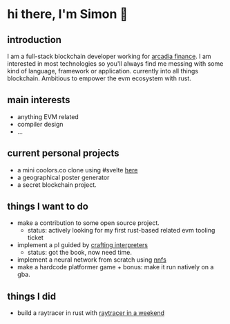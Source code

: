 # hi there, I'm Simon 👋


## introduction
I am a full-stack blockchain developer working for [arcadia finance](https://arcadia.finance). I am interested in most technologies so you'll always find me messing with some kind of language, framework or application. currently into all things blockchain. Ambitious to empower the evm ecosystem with rust.

## main interests
- anything EVM related
- compiler design
-  ...

## current personal projects
- a mini coolors.co clone using #svelte [here](https://palalette.vercel.app)
- a geographical poster generator
- a secret blockchain project. 

## things I want to do
- make a contribution to some open source project.
  - status: actively looking for my first rust-based related evm tooling ticket
- implement a pl guided by [crafting interpreters](https://craftinginterpreters.com)
  - status: got the book, now need time.
- implement a neural network from scratch using [nnfs](nnfs.io)
- make a hardcode platformer game + bonus: make it run natively on a gba.

## things I did
- build a raytracer in rust with [raytracer in a weekend](https://raytracing.github.io/)
